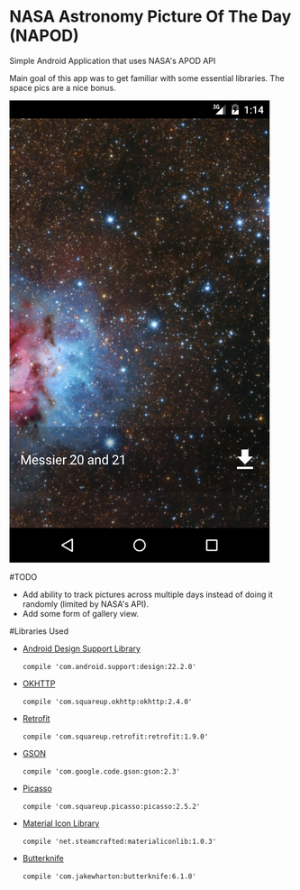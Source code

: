 # NASA Astronomy Picture Of The Day (NAPOD)
Simple Android Application that uses NASA's APOD API

Main goal of this app was to get familiar with some essential libraries. The space pics are a nice bonus.

![](https://raw.githubusercontent.com/kokhouser/NAPOD/master/screenshot.png?token=ADvdVXEXpNKXEe7VNky8uRRBcipncU83ks5Vwg3NwA%3D%3D)

#TODO
- Add ability to track pictures across multiple days instead of doing it randomly (limited by NASA's API).
- Add some form of gallery view.

#Libraries Used
- [Android Design Support Library](http://android-developers.blogspot.be/2015/05/android-design-support-library.html)

  `compile 'com.android.support:design:22.2.0'`
- [OKHTTP](http://square.github.io/okhttp/)

  `compile 'com.squareup.okhttp:okhttp:2.4.0'`
- [Retrofit](http://square.github.io/retrofit/)

  `compile 'com.squareup.retrofit:retrofit:1.9.0'`
- [GSON](https://github.com/google/gson)

  `compile 'com.google.code.gson:gson:2.3'`
- [Picasso](http://square.github.io/picasso/)

  `compile 'com.squareup.picasso:picasso:2.5.2'`
- [Material Icon Library](https://github.com/code-mc/material-icon-lib)

  `compile 'net.steamcrafted:materialiconlib:1.0.3'`
- [Butterknife](https://github.com/JakeWharton/butterknife)

  `compile 'com.jakewharton:butterknife:6.1.0'`

